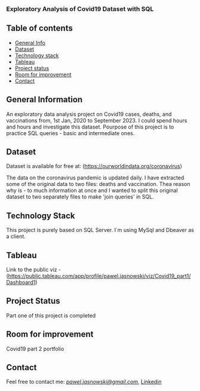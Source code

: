 ### Exploratory Analysis of Covid19 Dataset with SQL

## Table of contents
* [General Info](#general-information)
* [Dataset](#dataset)
* [Technology stack](#technology-stack)
* [Tableau](#tableau)
* [Project status](#project-status)
* [Room for improvement](#room-for-improvement)
* [Contact](#contact)

## General Information
An exploratory data analysis project on Covid19 cases, deaths, and vaccinations from, 1st Jan, 2020 to September 2023. I could spend hours and hours and investigate this dataset. Pourpose of this project is to practice SQL queries - basic and intermediate ones.

## Dataset

Dataset is available for free at: (https://ourworldindata.org/coronavirus)

The data on the coronavirus pandemic is updated daily. I have extracted some of the original data to two files: deaths and vaccination. Thea reason why is - to much information at once and I wanted to split this original dataset to two separately files to make 'join queries' in SQL.

## Technology Stack

This project is purely based on SQL Server. I`m using MySql and Dbeaver as a client.

## Tableau

Link to the public viz - (https://public.tableau.com/app/profile/pawel.jasnowski/viz/Covid19_part1/Dashboard1)

## Project Status

Part one of this project is completed

## Room for improvement 

Covid19 part 2 portfolio

## Contact

Feel free to contact me: *pawel.jasnowski@gmail.com*, [Linkedin](https://www.linkedin.com/in/pawel-jasnowski/)







